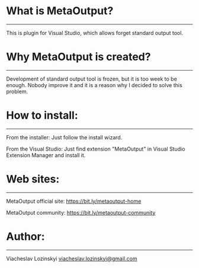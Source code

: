 # What is MetaOutput?
*********************

This is plugin for Visual Studio, which allows forget standard output tool.


# Why MetaOutput is created?
****************************

Development of standard output tool is frozen, but it is too week to be enough.
Nobody improve it and it is a reason why I decided to solve this problem.


# How to install:
*****************

From the installer:
	Just follow the install wizard.

From the Visual Studio:
	Just find extension "MetaOutput" in Visual Studio Extension Manager and install it.


# Web sites:
************

MetaOutput official site:
	https://bit.ly/metaoutput-home

MetaOutput community:
	https://bit.ly/metaoutput-community


# Author:
*********

Viacheslav Lozinskyi <viacheslav.lozinskyi@gmail.com>
